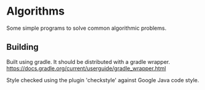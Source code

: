 # Algorithms

Some simple programs to solve common algorithmic problems.

## Building
Built using gradle. It should be distributed with a gradle wrapper.
https://docs.gradle.org/current/userguide/gradle_wrapper.html

Style checked using the plugin 'checkstyle' against Google Java code style.